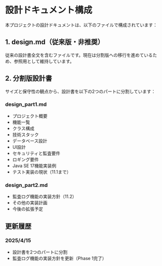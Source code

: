 # 設計ドキュメント構成

本プロジェクトの設計ドキュメントは、以下のファイルで構成されています：

## 1. design.md（従来版・非推奨）
従来の設計書全文を含むファイルです。現在は分割版への移行を進めているため、参照用として維持しています。

## 2. 分割版設計書
サイズと保守性の観点から、設計書を以下の2つのパートに分割しています：

### design_part1.md
- プロジェクト概要
- 機能一覧
- クラス構成
- 技術スタック
- データベース設計
- UI設計
- セキュリティと監査要件
- ロギング要件
- Java SE 17機能実装例
- テスト実装の現状（11.1まで）

### design_part2.md
- 監査ログ機能の実装方針（11.2）
- その他の実装計画
- 今後の拡張予定

## 更新履歴

### 2025/4/15
- 設計書を2つのパートに分割
- 監査ログ機能の実装方針を更新（Phase 1完了）
